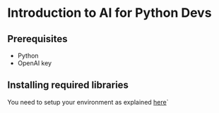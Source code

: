 # Introduction to AI for Python Devs 

## Prerequisites

- Python
- OpenAI key

## Installing required libraries

You need to setup your environment as explained [here](./setup.md)`


